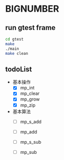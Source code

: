 # BIGNUMBER

## run gtest frame

```bash
cd gtest
make
./main
make clean
```
## todoList
- 基本操作
    - [x] mp_int
    - [x] mp_clear
    - [x] mp_grow
    - [x] mp_zip
- 基本算法
    - [ ] mp_s_add
    - [ ] mp_add 
    - [ ] mp_s_sub
    - [ ] mp_sub
    
